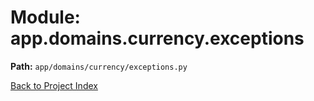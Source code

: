 # Module: app.domains.currency.exceptions

**Path:** `app/domains/currency/exceptions.py`

[Back to Project Index](../../../../index.md)
